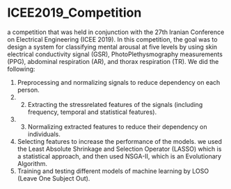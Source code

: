 # ICEE2019_Competition

a competition that was held in conjunction with the 27th Iranian Conference on Electrical Engineering (ICEE 2019). In this competition, the goal was to design a system for classifying mental arousal at five levels by using skin electrical conductivity signal (GSR), PhotoPlethysmography measurements (PPG), abdominal respiration (AR), and thorax respiration (TR). We did the following: 
1) Preprocessing and normalizing signals to reduce dependency on each person. 
2) 2) Extracting the stressrelated features of the signals (including frequency, temporal and statistical features). 
3) 3) Normalizing extracted features to reduce
their dependency on individuals. 
4) Selecting features to increase the performance of the models. we used the Least Absolute Shrinkage and Selection Operator (LASSO) which is a statistical approach, and then used NSGA-II, which is an Evolutionary Algorithm. 
5) Training and testing different models of machine learning by LOSO (Leave One Subject Out).
